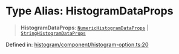 # Type Alias: HistogramDataProps

> **HistogramDataProps**: [`NumericHistogramDataProps`](NumericHistogramDataProps.md) \| [`StringHistogramDataProps`](StringHistogramDataProps.md)

Defined in: [histogram/component/histogram-option.ts:20](https://github.com/GeoDaCenter/openassistant/blob/36f516b8229288259590b2d9dab3b10cbfc3cbfd/packages/echarts/src/histogram/component/histogram-option.ts#L20)
